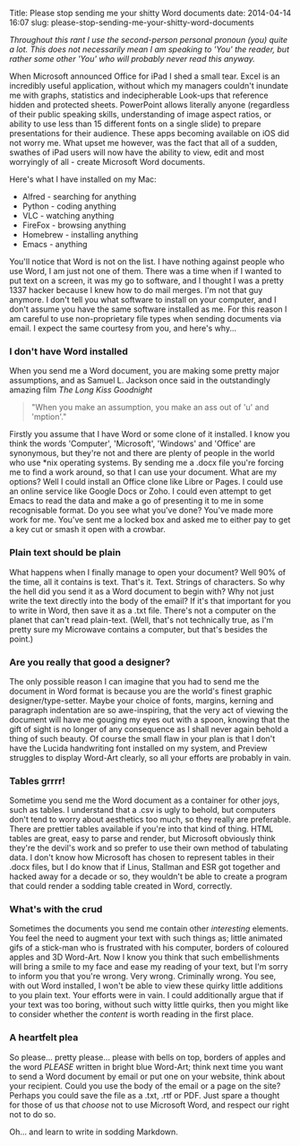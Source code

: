 Title: Please stop sending me your shitty Word documents
date: 2014-04-14 16:07
slug: please-stop-sending-me-your-shitty-word-documents

_Throughout this rant I use the second-person personal pronoun (you) quite a lot. This does not necessarily mean I am speaking to 'You' the reader, but rather some other 'You' who will probably never read this anyway._

When Microsoft announced Office for iPad I shed a small tear. Excel is an incredibly useful application, without which my managers couldn't inundate me with graphs, statistics and indecipherable Look-ups that reference hidden and protected sheets. PowerPoint allows literally anyone (regardless of their public speaking skills, understanding of image aspect ratios, or ability to use less than 15 different fonts on a single slide) to prepare presentations for their audience. These apps becoming available on iOS did not worry me. What upset me however, was the fact that all of a sudden, swathes of iPad users will now have the ability to view, edit and most worryingly of all - create Microsoft Word documents.

Here's what I have installed on my Mac:

* Alfred - searching for anything
* Python - coding anything
* VLC - watching anything
* FireFox - browsing anything
* Homebrew - installing anything
* Emacs - anything

You'll notice that Word is not on the list. I have nothing against people who use Word, I am just not one of them. There was a time when if I wanted to put text on a screen, it was my go to software, and I thought I was a pretty 1337 hacker because I knew how to do mail merges. I'm not that guy anymore. I don't tell you what software to install on your computer, and I don't assume you have the same software installed as me. For this reason I am careful to use non-proprietary file types when sending documents via email. I expect the same courtesy from you, and here's why...

### I don't have Word installed

When you send me a Word document, you are making some pretty major assumptions, and as Samuel L. Jackson once said in the outstandingly amazing film _The Long Kiss Goodnight_

>"When you make an assumption, you make an ass out of 'u' and 'mption'."

Firstly you assume that I have Word or some clone of it installed. I know you think the words 'Computer', 'Microsoft', 'Windows' and 'Office' are synonymous, but they're not and there are plenty of people in the world who use *nix operating systems.  By sending me a .docx file you're forcing me to find a work around, so that I can use your document. What are my options? Well I could install an Office clone like Libre or Pages. I could use an online service like Google Docs or Zoho. I could even attempt to get Emacs to read the data and make a go of presenting it to me in some recognisable format. Do you see what you've done? You've made more work for me. You've sent me a locked box and asked me to either pay to get a key cut or smash it open with a crowbar. 

### Plain text should be plain

What happens when I finally manage to open your document? Well 90% of the time, all it contains is text. That's it. Text. Strings of characters. So why the hell did you send it as a Word document to begin with? Why not just write the text directly into the body of the email? If it's that important for you to write in Word, then save it as a .txt file. There's not a computer on the planet that can't read plain-text. (Well, that's not technically true, as I'm pretty sure my Microwave contains a computer, but that's besides the point.)

### Are you really that good a designer?

The only possible reason I can imagine that you had to send me the document in Word format is because you are the world's finest graphic designer/type-setter. Maybe your choice of fonts, margins, kerning and paragraph indentation are so awe-inspiring, that the very act of viewing the document will have me gouging my eyes out with a spoon, knowing that the gift of sight is no longer of any consequence as I shall never again behold a thing of such beauty. Of course the small flaw in your plan is that I don't have the Lucida handwriting font installed on my system, and Preview struggles to display Word-Art clearly, so all your efforts are probably in vain.

### Tables grrrr!

Sometime you send me the Word document as a container for other joys, such as tables. I understand that a .csv is ugly to behold, but computers don't tend to worry about aesthetics too much, so they really are preferable. There are prettier tables available if you're into that kind of thing. HTML tables are great, easy to parse and render, but Microsoft obviously think they're the devil's work and so prefer to use their own method of tabulating data. I don't know how Microsoft has chosen to represent tables in their .docx files, but I do know that if Linus, Stallman and ESR got together and hacked away for a decade or so, they wouldn't be able to create a program that could render a sodding table created in Word, correctly.

### What's with the crud

Sometimes the documents you send me contain other _interesting_ elements. You feel the need to augment your text with such things as; little animated gifs of a stick-man who is frustrated with his computer, borders of coloured apples and 3D Word-Art. Now I know you think that such embellishments will bring a smile to my face and ease my reading of your text, but I'm sorry to inform you that you're wrong. Very wrong. Criminally wrong. You see, with out Word installed, I won't be able to view these quirky little additions to you plain text. Your efforts were in vain. I could additionally argue that if your text was too boring, without such witty little quirks, then you might like to consider whether the _content_ is worth reading in the first place.

### A heartfelt plea

So please... pretty please... please with bells on top, borders of apples and the word *PLEASE* written in bright blue Word-Art; think next time you want to send a Word document by email or put one on your website, think about your recipient. Could you use the body of the email or a page on the site? Perhaps you could save the file as a .txt, .rtf or PDF. Just spare a thought for those of us that _choose_ not to use Microsoft Word, and respect our right not to do so.

Oh... and learn to write in sodding Markdown.

